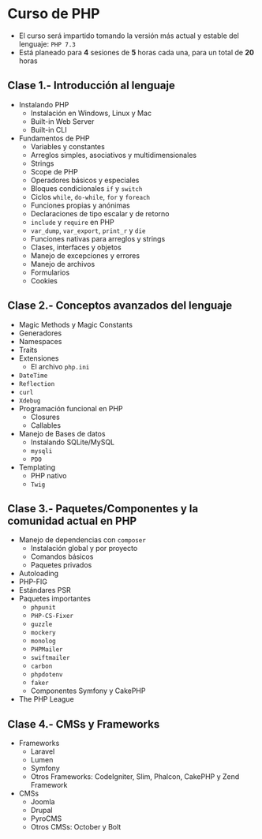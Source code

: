 # Curso de PHP

* El curso será impartido tomando la versión más actual y estable del lenguaje: `PHP 7.3`
* Está planeado para **4** sesiones de **5** horas cada una, para un total de **20** horas

## Clase 1.- Introducción al lenguaje
* Instalando PHP
  * Instalación en Windows, Linux y Mac
  * Built-in Web Server
  * Built-in CLI
* Fundamentos de PHP
  * Variables y constantes
  * Arreglos simples, asociativos y multidimensionales
  * Strings
  * Scope de PHP
  * Operadores básicos y especiales
  * Bloques condicionales `if` y `switch`
  * Ciclos `while`, `do-while`, `for` y `foreach`
  * Funciones propias y anónimas
  * Declaraciones de tipo escalar y de retorno
  * `include` y `require` en PHP
  * `var_dump`, `var_export`, `print_r` y `die`
  * Funciones nativas para arreglos y strings
  * Clases, interfaces y objetos
  * Manejo de excepciones y errores
  * Manejo de archivos
  * Formularios
  * Cookies

## Clase 2.- Conceptos avanzados del lenguaje
* Magic Methods y Magic Constants
* Generadores
* Namespaces
* Traits
* Extensiones
  * El archivo `php.ini`
* `DateTime`
* `Reflection`
* `curl`
* `Xdebug`
* Programación funcional en PHP
  * Closures
  * Callables
* Manejo de Bases de datos
  * Instalando SQLite/MySQL
  * `mysqli`
  * `PDO`
* Templating
  * PHP nativo
  * `Twig`

## Clase 3.- Paquetes/Componentes y la comunidad actual en PHP
* Manejo de dependencias con `composer`
  * Instalación global y por proyecto
  * Comandos básicos
  * Paquetes privados
* Autoloading
* PHP-FIG
* Estándares PSR
* Paquetes importantes
  * `phpunit`
  * `PHP-CS-Fixer`
  * `guzzle`
  * `mockery`
  * `monolog`
  * `PHPMailer`
  * `swiftmailer`
  * `carbon`
  * `phpdotenv`
  * `faker`
  * Componentes Symfony y CakePHP
* The PHP League

## Clase 4.- CMSs y Frameworks
* Frameworks
  * Laravel
  * Lumen
  * Symfony
  * Otros Frameworks: CodeIgniter, Slim, Phalcon, CakePHP y Zend Framework
* CMSs
  * Joomla
  * Drupal
  * PyroCMS
  * Otros CMSs: October y Bolt